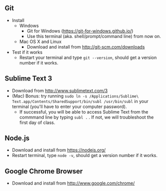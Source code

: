 ## Git
* Install
  * Windows
    * Git for Windows (https://git-for-windows.github.io/)
    * Use this terminal (aka. shell/prompt/command line) from now on.
  * Mac OS X and Linux
    * Download and install from http://git-scm.com/downloads
* Test if it works
  * Restart your terminal and type `git --version`, should get a version number if it works.

## Sublime Text 3
* Download from http://www.sublimetext.com/3
* (Mac) Bonus: try running `sudo ln -s /Applications/Sublime\ Text.app/Contents/SharedSupport/bin/subl /usr/bin/subl` in your terminal (you'll have to enter your computer password). 
  * If successful, you will be able to access Sublime Text from the commmand line by typing `subl .` . If not, we will troubleshoot the first day of class.

## Node.js
* Download and install from https://nodejs.org/
* Restart terminal, type `node -v`, should get a version number if it works.

## Google Chrome Browser
* Download and install from http://www.google.com/chrome/
